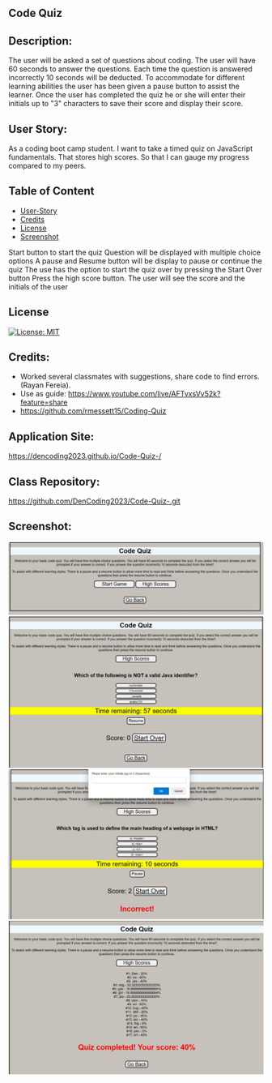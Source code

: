 ## Code Quiz

## Description: 
The user will be asked a set of questions about coding. The user will have 60 seconds to answer the questions. Each time the question is answered incorrectly 10 seconds will be deducted. To accommodate for different learning abilities the user has been given a pause button to assist the learner. Once the user has completed the quiz he or she will enter their initials up to "3" characters to save their score and display their score.
## User Story:
As a coding boot camp student. 
I want to take a timed quiz on JavaScript fundamentals. That stores high scores. So that I can gauge my progress compared to my peers. 


## Table of Content
- [User-Story](#User-Story)
- [Credits](#credits)
- [License](#license)
- [Screenshot](#Screenshot)



Start button to start the quiz
Question will be displayed with multiple choice options
A pause and Resume button will be display to pause or continue the quiz
The use has the option to start the quiz over by pressing the Start Over button
Press the high score button. The user will see the score and the initials of the user

## License
[![License: MIT](https://img.shields.io/badge/License-MIT-yellow.svg)](https://opensource.org/licenses/MIT)

## Credits:
- Worked several classmates with suggestions, share code to find errors. (Rayan Fereia).
- Use as guide: https://www.youtube.com/live/AFTvxsVv52k?feature=share
- https://github.com/rmessett15/Coding-Quiz
## Application Site:
https://dencoding2023.github.io/Code-Quiz-/

## Class Repository:
https://github.com/DenCoding2023/Code-Quiz-.git

## Screenshot:
![Alt text](</practice quiz/images/Code quiz.jpg>)
![Alt text](</practice quiz/images/Starting the quiz.jpg>)
![Alt text](</practice%20quiz/images/promt.jpg>)
![Alt text](</practice quiz/images/score history.jpg>)